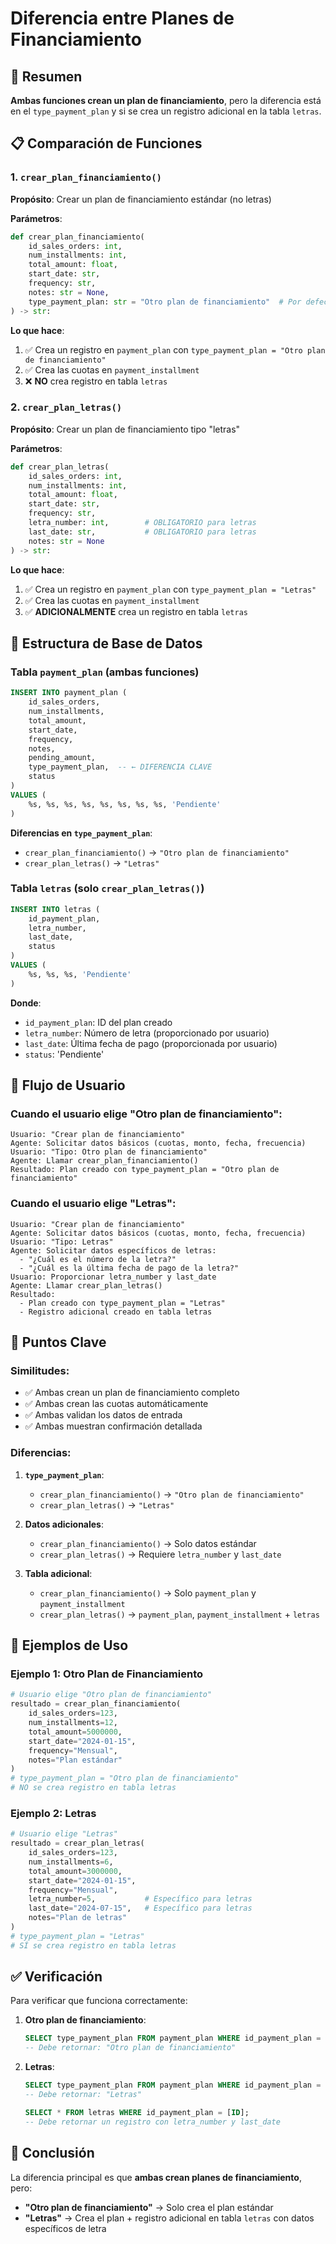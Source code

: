# Diferencia entre Planes de Financiamiento

## 🎯 Resumen

**Ambas funciones crean un plan de financiamiento**, pero la diferencia está en el `type_payment_plan` y si se crea un registro adicional en la tabla `letras`.

## 📋 Comparación de Funciones

### 1. `crear_plan_financiamiento()`

**Propósito**: Crear un plan de financiamiento estándar (no letras)

**Parámetros**:
```python
def crear_plan_financiamiento(
    id_sales_orders: int,
    num_installments: int,
    total_amount: float,
    start_date: str,
    frequency: str,
    notes: str = None,
    type_payment_plan: str = "Otro plan de financiamiento"  # Por defecto
) -> str:
```

**Lo que hace**:
1. ✅ Crea un registro en `payment_plan` con `type_payment_plan = "Otro plan de financiamiento"`
2. ✅ Crea las cuotas en `payment_installment`
3. ❌ **NO** crea registro en tabla `letras`

### 2. `crear_plan_letras()`

**Propósito**: Crear un plan de financiamiento tipo "letras"

**Parámetros**:
```python
def crear_plan_letras(
    id_sales_orders: int,
    num_installments: int,
    total_amount: float,
    start_date: str,
    frequency: str,
    letra_number: int,        # OBLIGATORIO para letras
    last_date: str,           # OBLIGATORIO para letras
    notes: str = None
) -> str:
```

**Lo que hace**:
1. ✅ Crea un registro en `payment_plan` con `type_payment_plan = "Letras"`
2. ✅ Crea las cuotas en `payment_installment`
3. ✅ **ADICIONALMENTE** crea un registro en tabla `letras`

## 🔧 Estructura de Base de Datos

### Tabla `payment_plan` (ambas funciones)
```sql
INSERT INTO payment_plan (
    id_sales_orders,
    num_installments,
    total_amount,
    start_date,
    frequency,
    notes,
    pending_amount,
    type_payment_plan,  -- ← DIFERENCIA CLAVE
    status
)
VALUES (
    %s, %s, %s, %s, %s, %s, %s, %s, 'Pendiente'
)
```

**Diferencias en `type_payment_plan`**:
- `crear_plan_financiamiento()` → `"Otro plan de financiamiento"`
- `crear_plan_letras()` → `"Letras"`

### Tabla `letras` (solo `crear_plan_letras()`)
```sql
INSERT INTO letras (
    id_payment_plan,
    letra_number,
    last_date,
    status
)
VALUES (
    %s, %s, %s, 'Pendiente'
)
```

**Donde**:
- `id_payment_plan`: ID del plan creado
- `letra_number`: Número de letra (proporcionado por usuario)
- `last_date`: Última fecha de pago (proporcionada por usuario)
- `status`: 'Pendiente'

## 📱 Flujo de Usuario

### Cuando el usuario elige "Otro plan de financiamiento":
```
Usuario: "Crear plan de financiamiento"
Agente: Solicitar datos básicos (cuotas, monto, fecha, frecuencia)
Usuario: "Tipo: Otro plan de financiamiento"
Agente: Llamar crear_plan_financiamiento()
Resultado: Plan creado con type_payment_plan = "Otro plan de financiamiento"
```

### Cuando el usuario elige "Letras":
```
Usuario: "Crear plan de financiamiento"
Agente: Solicitar datos básicos (cuotas, monto, fecha, frecuencia)
Usuario: "Tipo: Letras"
Agente: Solicitar datos específicos de letras:
  - "¿Cuál es el número de la letra?"
  - "¿Cuál es la última fecha de pago de la letra?"
Usuario: Proporcionar letra_number y last_date
Agente: Llamar crear_plan_letras()
Resultado: 
  - Plan creado con type_payment_plan = "Letras"
  - Registro adicional creado en tabla letras
```

## 🎯 Puntos Clave

### Similitudes:
- ✅ Ambas crean un plan de financiamiento completo
- ✅ Ambas crean las cuotas automáticamente
- ✅ Ambas validan los datos de entrada
- ✅ Ambas muestran confirmación detallada

### Diferencias:
1. **`type_payment_plan`**:
   - `crear_plan_financiamiento()` → `"Otro plan de financiamiento"`
   - `crear_plan_letras()` → `"Letras"`

2. **Datos adicionales**:
   - `crear_plan_financiamiento()` → Solo datos estándar
   - `crear_plan_letras()` → Requiere `letra_number` y `last_date`

3. **Tabla adicional**:
   - `crear_plan_financiamiento()` → Solo `payment_plan` y `payment_installment`
   - `crear_plan_letras()` → `payment_plan`, `payment_installment` + `letras`

## 📝 Ejemplos de Uso

### Ejemplo 1: Otro Plan de Financiamiento
```python
# Usuario elige "Otro plan de financiamiento"
resultado = crear_plan_financiamiento(
    id_sales_orders=123,
    num_installments=12,
    total_amount=5000000,
    start_date="2024-01-15",
    frequency="Mensual",
    notes="Plan estándar"
)
# type_payment_plan = "Otro plan de financiamiento"
# NO se crea registro en tabla letras
```

### Ejemplo 2: Letras
```python
# Usuario elige "Letras"
resultado = crear_plan_letras(
    id_sales_orders=123,
    num_installments=6,
    total_amount=3000000,
    start_date="2024-01-15",
    frequency="Mensual",
    letra_number=5,           # Específico para letras
    last_date="2024-07-15",   # Específico para letras
    notes="Plan de letras"
)
# type_payment_plan = "Letras"
# SÍ se crea registro en tabla letras
```

## ✅ Verificación

Para verificar que funciona correctamente:

1. **Otro plan de financiamiento**:
   ```sql
   SELECT type_payment_plan FROM payment_plan WHERE id_payment_plan = [ID];
   -- Debe retornar: "Otro plan de financiamiento"
   ```

2. **Letras**:
   ```sql
   SELECT type_payment_plan FROM payment_plan WHERE id_payment_plan = [ID];
   -- Debe retornar: "Letras"
   
   SELECT * FROM letras WHERE id_payment_plan = [ID];
   -- Debe retornar un registro con letra_number y last_date
   ```

## 🎯 Conclusión

La diferencia principal es que **ambas crean planes de financiamiento**, pero:
- **"Otro plan de financiamiento"** → Solo crea el plan estándar
- **"Letras"** → Crea el plan + registro adicional en tabla `letras` con datos específicos de letra
